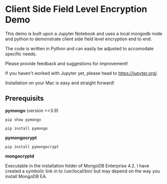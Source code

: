 # Client Side Field Level Encryption Demo

This demo is built upon a Jupyter Notebook and uses a local mongodb node and python to demonstrate client side field level encryption end to end.

The code is written in Python and can easily be adjusted to accomodate specific needs.

Please provide feedback and suggestions for improvement!

If you haven't worked with Jupyter yet, please head to https://jupyter.org/.

Installation on your Mac is easy and straight forward!




## Prerequisits

**pymongo** (version >=3.9)

```pip show pymongo```

```pip install pymongo```

**pymongocrypt**

```pip install pymongocrypt```

**mongocryptd**

Executable in the installation folder of MongoDB Enterprise 4.2.
I have created a symbolic link in to /usr/local/bin/ but may depend on the way you install MongoDB EA.
